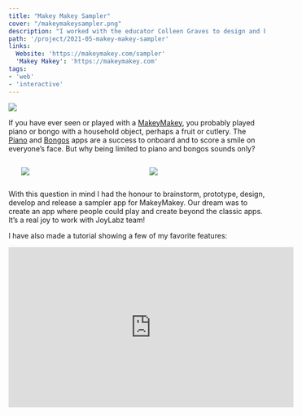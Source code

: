 ```yaml
---
title: "Makey Makey Sampler"
cover: "/makeymakeysampler.png"
description: "I worked with the educator Colleen Graves to design and built Makey Makey's own Audio Sampler App."
path: '/project/2021-05-makey-makey-sampler'
links:
  Website: 'https://makeymakey.com/sampler'
  'Makey Makey': 'https://makeymakey.com'
tags:
- 'web'
- 'interactive'
---
```


[![](./makeymakeysampler.png)](https://apps.makeymakey.com/sampler/)

If you have ever seen or played with a [MakeyMakey](https://makeymakey.com/), you probably played piano or bongo with a household object, perhaps a fruit or cutlery. The [Piano](https://apps.makeymakey.com/piano/) and [Bongos](https://apps.makeymakey.com/bongos/) apps are a success to onboard and to score a smile on everyone’s face. But why being limited to piano and bongos sounds only?

<div style="display:flex; align-items: center; justify-content: center;">

<div style="width: 40%; margin: 0 5%;">

[![](./makeymakeypiano.png)](https://apps.makeymakey.com/piano/)

</div>

<div style="width: 40%; margin: 0 5%;">

[![](./makeymakeybongos.png)](https://apps.makeymakey.com/bongos/)

</div>

</div>

With this question in mind I had the honour to brainstorm, prototype, design, develop and release a sampler app for MakeyMakey.  Our dream was to create an app where people could play and create beyond the classic apps. It’s a real joy to work with JoyLabz team!

I have also made a tutorial showing a few of my favorite features:

<iframe width="560" height="315" src="https://www.youtube-nocookie.com/embed/Zj7ezjOlPbc" title="YouTube video player" frameborder="0" allow="accelerometer; autoplay; clipboard-write; encrypted-media; gyroscope; picture-in-picture" allowfullscreen></iframe>
